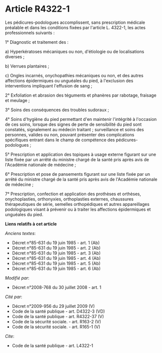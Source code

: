 # Article R4322-1

Les pédicures-podologues accomplissent, sans prescription médicale préalable et dans les conditions fixées par l'article L.
4322-1, les actes professionnels suivants : 

1° Diagnostic et traitement des : 

a) Hyperkératoses mécaniques ou non, d'étiologie ou de localisations diverses ; 

b) Verrues plantaires ; 

c) Ongles incarnés, onychopathies mécaniques ou non, et des autres affections épidermiques ou unguéales du pied, à
l'exclusion des interventions impliquant l'effusion de sang ; 

2° Exfoliation et abrasion des téguments et phanères par rabotage, fraisage et meulage ; 

3° Soins des conséquences des troubles sudoraux ; 

4° Soins d'hygiène du pied permettant d'en maintenir l'intégrité à l'occasion de ces soins, lorsque des signes de perte de
sensibilité du pied sont constatés, signalement au médecin traitant ; surveillance et soins des personnes, valides ou non,
pouvant présenter des complications spécifiques entrant dans le champ de compétence des pédicures-podologues ; 

5° Prescription et application des topiques à usage externe figurant sur une liste fixée par un arrêté du ministre chargé de
la santé pris après avis de l'Académie nationale de médecine ; 

6° Prescription et pose de pansements figurant sur une liste fixée par un arrêté du ministre chargé de la santé pris après
avis de l'Académie nationale de médecine ; 

7° Prescription, confection et application des prothèses et orthèses, onychoplasties, orthonyxies, orthoplasties externes,
chaussures thérapeutiques de série, semelles orthopédiques et autres appareillages podologiques visant à prévenir ou à
traiter les affections épidermiques et unguéales du pied.

**Liens relatifs à cet article**

_Anciens textes_:

  - Décret n°85-631 du 19 juin 1985 - art. 1 (Ab)
  - Décret n°85-631 du 19 juin 1985 - art. 2 (Ab)
  - Décret n°85-631 du 19 juin 1985 - art. 3 (Ab)
  - Décret n°85-631 du 19 juin 1985 - art. 4 (Ab)
  - Décret n°85-631 du 19 juin 1985 - art. 5 (Ab)
  - Décret n°85-631 du 19 juin 1985 - art. 6 (Ab)

_Modifié par_:

  - Décret n°2008-768 du 30 juillet 2008 - art. 1

_Cité par_:

  - Décret n°2009-956 du 29 juillet 2009 (V)
  - Code de la santé publique - art. D4322-3 (VD)
  - Code de la santé publique - art. R4322-37 (V)
  - Code de la sécurité sociale. - art. R163-2 (V)
  - Code de la sécurité sociale. - art. R165-1 (V)

_Cite_:

  - Code de la santé publique - art. L4322-1
